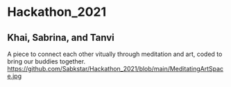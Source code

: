 # Hackathon_2021
## Khai, Sabrina, and Tanvi
A piece to connect each other vitually through meditation and art, coded to bring our buddies together.
https://github.com/Sabkstar/Hackathon_2021/blob/main/MeditatingArtSpace.jpg
